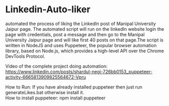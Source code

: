 # Linkedin-Auto-liker
 automated the process of liking the LinkedIn post of Manipal University Jaipur page. The automated script will run on the linkedIn website login the page with credentials, post a message and then go to the Manipal University Jaipur page and will like first 40 posts on that page.The script is written in NodeJS and uses Puppeteer, the popular browser automation library, based on Node.js, which provides a high-level API over the Chrome DevTools Protocol. 
 
Video of the complete project doing automation: https://www.linkedin.com/posts/shardul-negi-726bb0153_puppeteer-activity-6665813909825564672-Vpru   

 How to Run: If you have already installed puppeteer then just run generateLikes.bat otherwise install it.  
 How to install puppeteer: npm install puppeteer   
